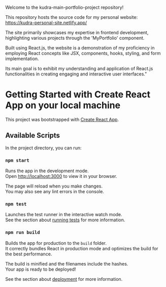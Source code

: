 Welcome to the kudra-main-portfolio-project repository!

This repository hosts the source code for my personal website: https://kudra-personal-site.netlify.app/

The site primarily showcases my expertise in frontend development, highlighting various projects through the 'MyPortfolio' component.

Built using React.js, the website is a demonstration of my proficiency in employing React concepts like JSX, components, hooks, styling, and form implementation.

Its main goal is to exhibit my understanding and application of React.js functionalities in creating engaging and interactive user interfaces."

# Getting Started with Create React App on your local machine

This project was bootstrapped with [Create React App](https://github.com/facebook/create-react-app).

## Available Scripts

In the project directory, you can run:

### `npm start`

Runs the app in the development mode.\
Open [http://localhost:3000](http://localhost:3000) to view it in your browser.

The page will reload when you make changes.\
You may also see any lint errors in the console.

### `npm test`

Launches the test runner in the interactive watch mode.\
See the section about [running tests](https://facebook.github.io/create-react-app/docs/running-tests) for more information.

### `npm run build`

Builds the app for production to the `build` folder.\
It correctly bundles React in production mode and optimizes the build for the best performance.

The build is minified and the filenames include the hashes.\
Your app is ready to be deployed!

See the section about [deployment](https://facebook.github.io/create-react-app/docs/deployment) for more information.
